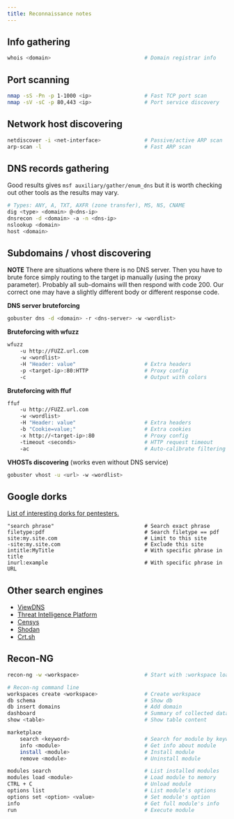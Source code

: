 ```yaml
---
title: Reconnaissance notes
---
```


## Info gathering
```bash
whois <domain>                              # Domain registrar info
```

## Port scanning
```bash
nmap -sS -Pn -p 1-1000 <ip>                 # Fast TCP port scan
nmap -sV -sC -p 80,443 <ip>                 # Port service discovery 
```

## Network host discovering
```bash
netdiscover -i <net-interface>              # Passive/active ARP scan
arp-scan -l                                 # Fast ARP scan
```

## DNS records gathering
Good results gives `msf auxiliary/gather/enum_dns` but it is worth checking out other tools as the results may vary.

```bash
# Types: ANY, A, TXT, AXFR (zone transfer), MS, NS, CNAME
dig <type> <domain> @<dns-ip>     
dnsrecon -d <domain> -a -n <dns-ip>
nslookup <domain>                   
host <domain>  
```

## Subdomains / vhost discovering
**NOTE**
There are situations where there is no DNS server. Then you have to brute force simply routing to the target ip manually (using the proxy parameter). Probably all sub-domains will then respond with code 200. Our correct one may have a slightly different body or different response code.

**DNS server bruteforcing** 
```bash
gobuster dns -d <domain> -r <dns-server> -w <wordlist>
```

**Bruteforcing with wfuzz**
```bash    
wfuzz
    -u http://FUZZ.url.com
    -w <wordlist>
    -H "Header: value"                      # Extra headers
    -p <target-ip>:80:HTTP                  # Proxy config
    -c                                      # Output with colors
```

**Bruteforcing with ffuf**
```bash
ffuf
    -u http://FUZZ.url.com
    -w <wordlist>
    -H "Header: value"                      # Extra headers
    -b "Cookie=value;"                      # Extra cookies
    -x http://<target-ip>:80                # Proxy config
    -timeout <seconds>                      # HTTP request timeout
    -ac                                     # Auto-calibrate filtering
```

**VHOSTs discovering** (works even without DNS service)
```bash
gobuster vhost -u <url> -w <wordlist>   
```

## Google dorks
[List of interesting dorks for pentesters.](https://www.exploit-db.com/google-hacking-database)

```
"search phrase"                             # Search exact phrase
filetype:pdf                                # Search filetype == pdf
site:my.site.com                            # Limit to this site
-site:my.site.com                           # Exclude this site
intitle:MyTitle                             # With specific phrase in title
inurl:example                               # With specific phrase in URL
```

## Other search engines
- [ViewDNS](https://viewdns.info/)
- [Threat Intelligence Platform](https://threatintelligenceplatform.com/)
- [Censys](https://search.censys.io/)
- [Shodan](https://www.shodan.io/)
- [Crt.sh](https://crt.sh/)

## Recon-NG
```bash
recon-ng -w <workspace>                     # Start with :workspace loaded

# Recon-ng command line
workspaces create <workspace>               # Create workspace
db schema                                   # Show db
db insert domains                           # Add domain
dashboard                                   # Summary of collected data
show <table>                                # Show table content

marketplace
    search <keyword>                        # Search for module by keyword
    info <module>                           # Get info about module
    install <module>                        # Install module
    remove <module>                         # Uninstall module

modules search                              # List installed modules
modules load <module>                       # Load module to memory
CTRL + C                                    # Unload module
options list                                # List module's options
options set <option> <value>                # Set module's option
info                                        # Get full module's info
run                                         # Execute module
```
